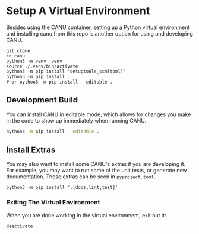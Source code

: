 # Setup A Virtual Environment

Besides using the CANU container, setting up a Python virtual environment and installing canu from this repo is another option for using and developing CANU.

```shell
git clone
cd canu
python3 -m venv .venv
source ./.venv/bin/activate
python3 -m pip install 'setuptools_scm[toml]'
python3 -m pip install . 
# or python3 -m pip install --editable . 
```

## Development Build

You can install CANU in editable mode, which allows for changes you make in the code to show up immediately when running CANU.

```bash
python3 -m pip install --editable .
```

## Install Extras

You may also want to install some CANU's extras if you are developing it.  For example, you may want to run some of the unit tests, or generate new documentation.  These extras can be seen in `pyproject.toml`.  

```
python3 -m pip install '.[docs,lint,test]'
```

### Exiting The Virtual Environment

When you are done working in the virtual environment, exit out it:

```bash
deactivate
```
